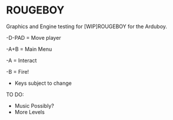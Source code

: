 # ROUGEBOY
Graphics and Engine testing for [WIP]ROUGEBOY for the Arduboy.

-D-PAD = Move player

-A+B = Main Menu

-A = Interact

-B = Fire!

* Keys subject to change


TO DO:
* Music Possibly?
* More Levels
